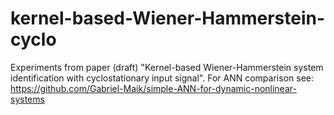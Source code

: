 # kernel-based-Wiener-Hammerstein-cyclo
Experiments from paper (draft) "Kernel-based Wiener-Hammerstein system identification with cyclostationary input signal". For ANN comparison see: https://github.com/Gabriel-Maik/simple-ANN-for-dynamic-nonlinear-systems
